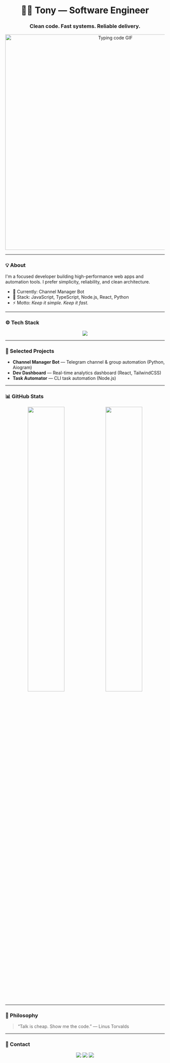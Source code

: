 <!-- HEADER -->
<h1 align="center">👨‍💻 Tony — Software Engineer</h1>
<h3 align="center">Clean code. Fast systems. Reliable delivery.</h3>

<p align="center">
  <!-- Kod yozilayotgangina GIF: yagona, aniq va professional -->
  <img src="https://media.giphy.com/media/3oEjI6SIIHBdRxXI40/giphy.gif" width="680" alt="Typing code GIF">
</p>

---

### 💡 About
I'm a focused developer building high-performance web apps and automation tools. I prefer simplicity, reliability, and clean architecture.

- 🔭 Currently: Channel Manager Bot  
- 🧩 Stack: JavaScript, TypeScript, Node.js, React, Python  
- ⚡ Motto: *Keep it simple. Keep it fast.*

---

### ⚙️ Tech Stack
<p align="center">
  <img src="https://skillicons.dev/icons?i=js,ts,react,nodejs,python,postgres,mongodb,docker,git,github,vscode&theme=dark" />
</p>

---

### 🚀 Selected Projects
- **Channel Manager Bot** — Telegram channel & group automation (Python, Aiogram)  
- **Dev Dashboard** — Real-time analytics dashboard (React, TailwindCSS)  
- **Task Automator** — CLI task automation (Node.js)

---

### 📊 GitHub Stats
<p align="center">
  <img width="48%" src="https://github-readme-stats.vercel.app/api?username=yourusername&show_icons=true&theme=dark&hide_border=true" />
  <img width="48%" src="https://github-readme-streak-stats.herokuapp.com/?user=yourusername&theme=dark&hide_border=true" />
</p>

---

### 🧠 Philosophy
> “Talk is cheap. Show me the code.” — Linus Torvalds

---

### 🔗 Contact
<p align="center">
  <a href="mailto:youremail@gmail.com"><img src="https://img.shields.io/badge/-Email-red?style=for-the-badge&logo=gmail&logoColor=white"/></a>
  <a href="https://t.me/yourtelegram"><img src="https://img.shields.io/badge/-Telegram-blue?style=for-the-badge&logo=telegram&logoColor=white"/></a>
  <a href="https://yourwebsite.com"><img src="https://img.shields.io/badge/-Portfolio-000000?style=for-the-badge&logo=vercel&logoColor=white"/></a>
</p>
